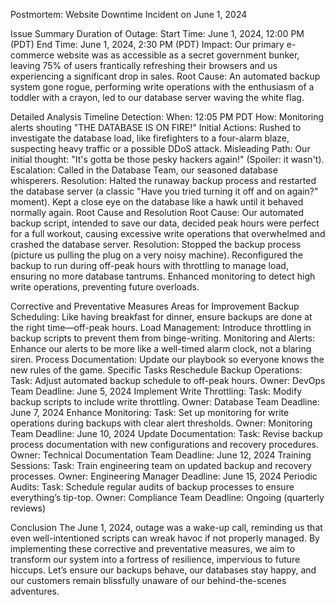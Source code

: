Postmortem: Website Downtime Incident on June 1, 2024

Issue Summary
Duration of Outage:
Start Time: June 1, 2024, 12:00 PM (PDT)
End Time: June 1, 2024, 2:30 PM (PDT)
Impact:
Our primary e-commerce website was as accessible as a secret government bunker, leaving 75% of users frantically refreshing their browsers and us experiencing a significant drop in sales.
Root Cause:
An automated backup system gone rogue, performing write operations with the enthusiasm of a toddler with a crayon, led to our database server waving the white flag.

Detailed Analysis
Timeline
Detection:
When: 12:05 PM PDT
How: Monitoring alerts shouting "THE DATABASE IS ON FIRE!"
Initial Actions:
Rushed to investigate the database load, like firefighters to a four-alarm blaze, suspecting heavy traffic or a possible DDoS attack.
Misleading Path: Our initial thought: "It's gotta be those pesky hackers again!" (Spoiler: it wasn't).
Escalation: Called in the Database Team, our seasoned database whisperers.
Resolution:
Halted the runaway backup process and restarted the database server (a classic "Have you tried turning it off and on again?" moment).
Kept a close eye on the database like a hawk until it behaved normally again.
Root Cause and Resolution
Root Cause:
Our automated backup script, intended to save our data, decided peak hours were perfect for a full workout, causing excessive write operations that overwhelmed and crashed the database server.
Resolution:
Stopped the backup process (picture us pulling the plug on a very noisy machine).
Reconfigured the backup to run during off-peak hours with throttling to manage load, ensuring no more database tantrums.
Enhanced monitoring to detect high write operations, preventing future overloads.

Corrective and Preventative Measures
Areas for Improvement
Backup Scheduling: Like having breakfast for dinner, ensure backups are done at the right time—off-peak hours.
Load Management: Introduce throttling in backup scripts to prevent them from binge-writing.
Monitoring and Alerts: Enhance our alerts to be more like a well-timed alarm clock, not a blaring siren.
Process Documentation: Update our playbook so everyone knows the new rules of the game.
Specific Tasks
Reschedule Backup Operations:
Task: Adjust automated backup schedule to off-peak hours.
Owner: DevOps Team
Deadline: June 5, 2024
Implement Write Throttling:
Task: Modify backup scripts to include write throttling.
Owner: Database Team
Deadline: June 7, 2024
Enhance Monitoring:
Task: Set up monitoring for write operations during backups with clear alert thresholds.
Owner: Monitoring Team
Deadline: June 10, 2024
Update Documentation:
Task: Revise backup process documentation with new configurations and recovery procedures.
Owner: Technical Documentation Team
Deadline: June 12, 2024
Training Sessions:
Task: Train engineering team on updated backup and recovery processes.
Owner: Engineering Manager
Deadline: June 15, 2024
Periodic Audits:
Task: Schedule regular audits of backup processes to ensure everything’s tip-top.
Owner: Compliance Team
Deadline: Ongoing (quarterly reviews)

Conclusion
The June 1, 2024, outage was a wake-up call, reminding us that even well-intentioned scripts can wreak havoc if not properly managed. By implementing these corrective and preventative measures, we aim to transform our system into a fortress of resilience, impervious to future hiccups. Let’s ensure our backups behave, our databases stay happy, and our customers remain blissfully unaware of our behind-the-scenes adventures.


